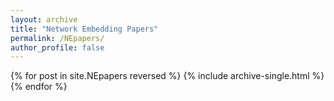 ```yaml
---
layout: archive
title: "Network Embedding Papers"
permalink: /NEpapers/
author_profile: false
---
```


{% for post in site.NEpapers reversed %}
  {% include archive-single.html %}
{% endfor %}